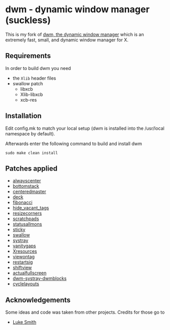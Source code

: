 # dwm - dynamic window manager (suckless)

This is my fork of [dwm, the dynamic window manager](https://dwm.suckless.org/) which is an extremely fast, small, and dynamic window manager for X.


## Requirements

In order to build dwm you need
- the `Xlib` header files
- swallow patch
  - libxcb
  - Xlib-libxcb
  - xcb-res


## Installation

Edit config.mk to match your local setup (dwm is installed into
the /usr/local namespace by default).

Afterwards enter the following command to build and install dwm

```
sudo make clean install
```


## Patches applied

- [alwayscenter](https://dwm.suckless.org/patches/alwayscenter/)
- [bottomstack](https://dwm.suckless.org/patches/bottomstack/)
- [centeredmaster](https://dwm.suckless.org/patches/centeredmaster/)
- [deck](https://dwm.suckless.org/patches/deck/)
- [fibonacci](https://dwm.suckless.org/patches/fibonacci/)
- [hide_vacant_tags](https://dwm.suckless.org/patches/hide_vacant_tags/)
- [resizecorners](https://dwm.suckless.org/patches/resizecorners/)
- [scratchpads](https://dwm.suckless.org/patches/scratchpads/)
- [statusallmons](https://dwm.suckless.org/patches/statusallmons/)
- [sticky](https://dwm.suckless.org/patches/sticky/)
- [swallow](https://dwm.suckless.org/patches/swallow/)
- [systray](https://dwm.suckless.org/patches/systray/)
- [vanitygaps](https://dwm.suckless.org/patches/vanitygaps/)
- [Xresources](https://dwm.suckless.org/patches/xresources/)
- [viewontag](https://dwm.suckless.org/patches/viewontag/)
- [restartsig](https://dwm.suckless.org/patches/restartsig/)
- [shiftview](https://lists.suckless.org/dev/1104/7590.html)
- [actualfullscreen](https://dwm.suckless.org/patches/actualfullscreen/)
- [dwm-systray-dwmblocks](https://github.com/ashish-yadav11/dwmblocks)
- [cyclelayouts](https://dwm.suckless.org/patches/cyclelayouts/)


## Acknowledgements

Some ideas and code was taken from other projects. Credits for those go to

* [Luke Smith](https://github.com/LukeSmithxyz/dwm)